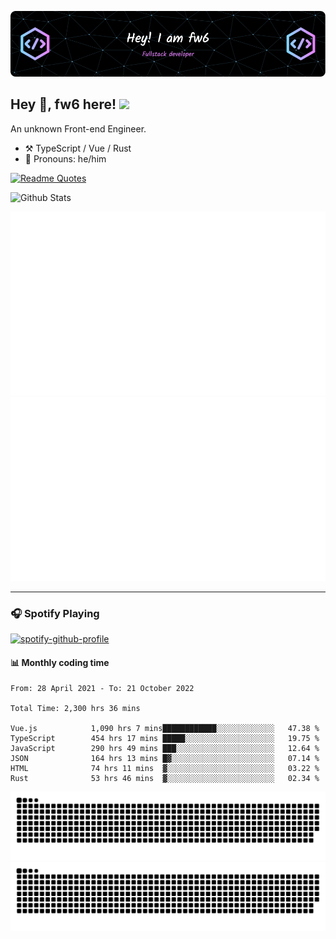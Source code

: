 ![Header](github-header-image.png)

## Hey 👋, fw6 here! <img src="https://github.githubassets.com/images/mona-whisper.gif" height="24" />


An unknown Front-end Engineer.

-   :hammer_and_pick: TypeScript / Vue / Rust
-   :man: Pronouns: he/him


[![Readme Quotes](https://quotes-github-readme.vercel.app/api?type=horizontal&theme=algolia)](https://github.com/piyushsuthar/github-readme-quotes)



![Github Stats](https://github-readme-stats.vercel.app/api?username=fw6&bg_color=30,e96443,904e95&title_color=fff&text_color=fff)

![](https://raw.githubusercontent.com/fw6/github-stats-transparent/output/generated/overview.svg)
![](https://raw.githubusercontent.com/fw6/github-stats-transparent/output/generated/languages.svg)


---

### 🎧 Spotify Playing

<!-- ![spotify-github-profile](/img/default.svg) -->

[![spotify-github-profile](https://spotify-github-profile.vercel.app/api/view?uid=r6wn4hdvypv0lkzyrj0e0pjct&cover_image=true&theme=default&bar_color=53b14f&bar_color_cover=true)](https://github.com/kittinan/spotify-github-profile)
#### :bar_chart: Monthly coding time

<!--START_SECTION:waka-->

```text
From: 28 April 2021 - To: 21 October 2022

Total Time: 2,300 hrs 36 mins

Vue.js            1,090 hrs 7 mins████████████░░░░░░░░░░░░░   47.38 %
TypeScript        454 hrs 17 mins █████░░░░░░░░░░░░░░░░░░░░   19.75 %
JavaScript        290 hrs 49 mins ███░░░░░░░░░░░░░░░░░░░░░░   12.64 %
JSON              164 hrs 13 mins █▓░░░░░░░░░░░░░░░░░░░░░░░   07.14 %
HTML              74 hrs 11 mins  ▓░░░░░░░░░░░░░░░░░░░░░░░░   03.22 %
Rust              53 hrs 46 mins  ▓░░░░░░░░░░░░░░░░░░░░░░░░   02.34 %
```

<!--END_SECTION:waka-->




![github contribution grid snake animation](https://raw.githubusercontent.com/platane/platane/output/github-contribution-grid-snake-dark.svg#gh-dark-mode-only)![github contribution grid snake animation](https://raw.githubusercontent.com/platane/platane/output/github-contribution-grid-snake.svg#gh-light-mode-only)
